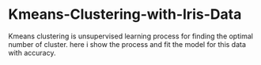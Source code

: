 # Kmeans-Clustering-with-Iris-Data
Kmeans clustering is unsupervised learning process for finding the optimal number of cluster. here i show the process and fit  the model for this data with accuracy.
